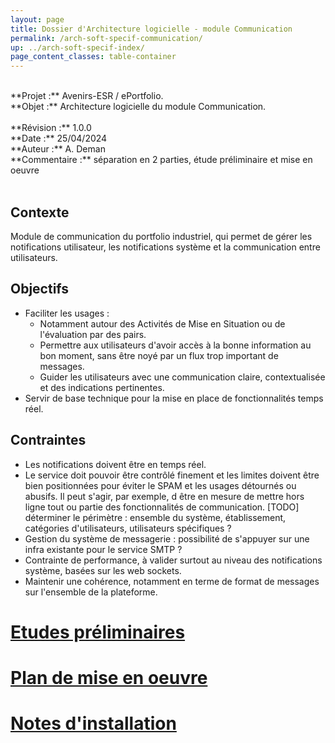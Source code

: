 ```yaml
---
layout: page
title: Dossier d'Architecture logicielle - module Communication
permalink: /arch-soft-specif-communication/
up: ../arch-soft-specif-index/
page_content_classes: table-container
---
```


<br/>
**Projet :** Avenirs-ESR / ePortfolio. <br/>
**Objet :** Architecture logicielle du module Communication.<br/>
<br/>
**Révision :** 1.0.0<br/>
**Date :** 25/04/2024<br/>
**Auteur :** A. Deman<br/>
**Commentaire :** séparation en 2 parties, étude préliminaire et mise en oeuvre<br/>
<br/>

## Contexte
Module de communication du portfolio industriel, qui permet de gérer les notifications utilisateur, les notifications système et la communication entre utilisateurs. 

## Objectifs 
- Faciliter les usages : 
  - Notamment autour des Activités de Mise en Situation ou de l'évaluation par des pairs. 
  - Permettre aux utilisateurs d'avoir accès à la bonne information au bon moment, sans être noyé par un flux trop important de messages.
  - Guider les utilisateurs avec une communication claire, contextualisée et des indications pertinentes.
- Servir de base technique pour la mise en place de fonctionnalités temps réel.


## Contraintes
- Les notifications doivent être en temps réel.
- Le service doit pouvoir être contrôlé finement et les limites doivent être bien positionnées pour éviter le SPAM et les usages détournés ou abusifs. Il peut s'agir, par exemple, d être en mesure de mettre hors ligne tout ou partie des fonctionnalités de communication. [TODO] déterminer le périmètre : ensemble du système, établissement, catégories d'utilisateurs, utilisateurs spécifiques ?
- Gestion du système de messagerie : possibilité de s'appuyer sur une infra existante pour le service SMTP ? 
- Contrainte de performance, à valider surtout au niveau des notifications système, basées sur les web sockets.
- Maintenir une cohérence, notamment en terme de format de messages sur l'ensemble de la plateforme.

# [Etudes préliminaires](arch-soft-specif-communication-preliminary-study.markdown)
# [Plan de mise en oeuvre](arch-soft-specif-communication-system-integration-plan.markdown)
# [Notes d'installation](arch-soft-specif-communication-system-installation-notes.markdown)